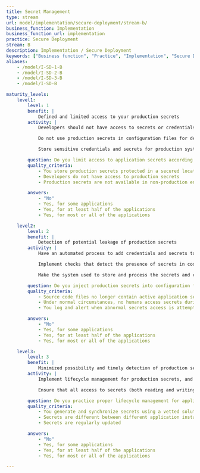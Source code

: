 ```yaml
---
title: Secret Management
type: stream
url: model/implementation/secure-deployment/stream-b/
business_function: Implementation
business_function_url: implementation
practice: Secure Deployment
stream: B
description: Implementation / Secure Deployment
keywords: ["Business function", "Practice", "Implementation", "Secure Deployment"]
aliases:
    - /model/I-SD-1-B
    - /model/I-SD-2-B
    - /model/I-SD-3-B
    - /model/I-SD-B

maturity_levels:
    level1:
        level: 1
        benefit: |
            Defined and limited access to your production secrets
        activity: |
            Developers should not have access to secrets or credentials for production environments. Have a mechanism in place to adequately protect production secrets, for instance by (i) having specific persons adding them to relevant configuration files upon deployment (the separation of duty principle) or (ii) by encrypting the production secrets contained in the configuration files upfront.

            Do not use production secrets in configuration files for development or testing environments, as such environments may have a significantly lower security posture. Similarly, do not keep secrets unprotected in configuration files stored in code repositories.

            Store sensitive credentials and secrets for production systems with encryption-at-rest at all times. Consider using a purpose-built tool for this. Handle key management carefully so only personnel with responsibility for production deployments are able to access this data.

        question: Do you limit access to application secrets according to the least privilege principle?
        quality_criteria:
            - You store production secrets protected in a secured location
            - Developers do not have access to production secrets
            - Production secrets are not available in non-production environments

        answers:
            - "No"
            - Yes, for some applications
            - Yes, for at least half of the applications
            - Yes, for most or all of the applications

    level2:
        level: 2
        benefit: |
            Detection of potential leakage of production secrets
        activity: |
            Have an automated process to add credentials and secrets to configuration files during the deployment process to respective stages. This way, developers and deployers do not see or handle those sensitive values.

            Implement checks that detect the presence of secrets in code repositories and files, and run them periodically. Configure tools to look for known strings and unknown high entropy strings. In systems such as code repositories, where there is a history, include the versions in the checks. Mark potential secrets you discover as sensitive values, and remove them where appropriate. If you cannot remove them from a historic file in a code repository, for example, you may need to refresh the value on the system that consumes the secret. This way, if an attacker discovers the secret, it will not be useful to them.

            Make the system used to store and process the secrets and credentials robust from a security perspective. Encrypt all secrets at rest and in transit. Users who configure this system and the secrets it contains are subject to the principle of least privilege. For example, a developer might need to manage the secrets for a development environment, but not a user acceptance test or production environment.

        question: Do you inject production secrets into configuration files during deployment?
        quality_criteria:
            - Source code files no longer contain active application secrets
            - Under normal circumstances, no humans access secrets during deployment procedures
            - You log and alert when abnormal secrets access is attempted

        answers:
            - "No"
            - Yes, for some applications
            - Yes, for at least half of the applications
            - Yes, for most or all of the applications

    level3:
        level: 3
        benefit: |
            Minimized possibility and timely detection of production secret abuse
        activity: |
            Implement lifecycle management for production secrets, and ensure the generation of new secrets as much as possible, and for every application instance. The use of secrets per application instance ensures that unexpected application behavior can be traced back and properly analyzed. Tools can help in automatically and seamlessly updating the secrets in all relevant places upon change.

            Ensure that all access to secrets (both reading and writing) is logged in a central infrastructure. Review these logs regularly to identify unexpected behavior and perform proper analysis to understand why this happened. Feed issues and root causes into the defect management practice to make sure that the organization will resolve any unacceptable situations.

        question: Do you practice proper lifecycle management for application secrets?
        quality_criteria:
            - You generate and synchronize secrets using a vetted solution
            - Secrets are different between different application instances
            - Secrets are regularly updated

        answers:
            - "No"
            - Yes, for some applications
            - Yes, for at least half of the applications
            - Yes, for most or all of the applications

---
```

